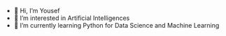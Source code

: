 - 👋 Hi, I’m Yousef
- 👀 I’m interested in Artificial Intelligences 
- 🌱 I’m currently learning Python for Data Science and Machine Learning

<!---
YousefLr/YousefLr is a ✨ special ✨ repository because its `README.md` (this file) appears on your GitHub profile.
You can click the Preview link to take a look at your changes.
- 💞️ I’m looking to collaborate on 
- 📫 How to reach me ...
--->
